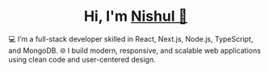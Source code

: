 <h1 align="center">Hi, I'm <a href="https://nishuldhakar.com/" target="_blank">
Nishul 👋</a></h1>
💻 I’m a full-stack developer skilled in React, Next.js, Node.js, TypeScript, and MongoDB.
🌐 I build modern, responsive, and scalable web applications using clean code and user-centered design.
<!-- 📫 More about me at <a href="https://nishuldhakar.com/" target="_blank">nishuldhakar.com</a> -->
<!--  <p align="center">
  <img src="https://github-readme-streak-stats.herokuapp.com/?user=NishulDhakar&hide_border=true&theme=default" alt="Nishul's GitHub streak stats" />
</p>
<p align="center">
  <img src="https://skillicons.dev/icons?i=js,ts,react,nextjs,nodejs,express,mongodb,tailwind,html,css,git,github,vscode&theme=light&perline=9" alt="Tech Stack" />
</p> -->
<!-- <p align="center">
  <a href="https://x.com/nishuldhakar" target="_blank">
    <img src="https://img.shields.io/badge/X-000000?style=for-the-badge&logo=twitter&logoColor=white" alt="X" />
  </a>
  <a href="https://www.linkedin.com/in/nishul-dhakar/" target="_blank">
    <img src="https://img.shields.io/badge/LinkedIn-0A66C2?style=for-the-badge&logo=linkedin&logoColor=white" alt="LinkedIn" />
  </a>
</p> -->
